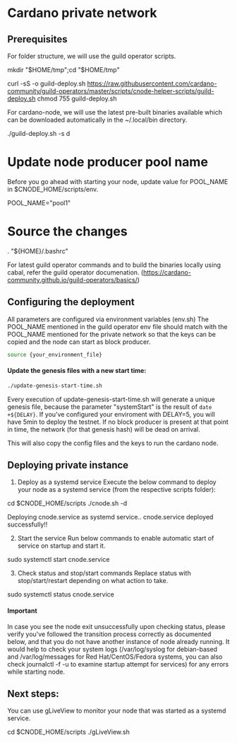 # Cardano private network

## Prerequisites

For folder structure, we will use the guild operator scripts.

mkdir "$HOME/tmp";cd "$HOME/tmp"

curl -sS -o guild-deploy.sh https://raw.githubusercontent.com/cardano-community/guild-operators/master/scripts/cnode-helper-scripts/guild-deploy.sh
chmod 755 guild-deploy.sh

For cardano-node, we will use the latest pre-built binaries available which can be downloaded automatically in the ~/.local/bin directory.

./guild-deploy.sh -s d

# Update node producer pool name 
Before you go ahead with starting your node, update value for POOL_NAME in $CNODE_HOME/scripts/env.

POOL_NAME="pool1"

# Source the changes

. "${HOME}/.bashrc"


For latest guild operator commands and to build the binaries locally using cabal, refer the guild operator documenation.
(https://cardano-community.github.io/guild-operators/basics/)

       
## Configuring the deployment

All parameters are configured via environment variables (env.sh)
The POOL_NAME mentioned in the guild operator env file should match with the POOL_NAME mentioned for the private network so that the keys can be copied and the node can start as block producer.


```bash
source {your_environment_file}
```

#### Update the genesis files with a new start time:

```bash
./update-genesis-start-time.sh
```

Every execution of update-genesis-start-time.sh will generate a unique genesis file, because the parameter "systemStart" is the result of `date +${DELAY}`. If you've configured your enviroment with DELAY=5, you will have 5min to deploy the testnet. If no block producer is present at that point in time, the network (for that genesis hash) will be dead on arrival. 

This will also copy the config files and the keys to run the cardano node.

## Deploying private instance

1. Deploy as a systemd service
Execute the below command to deploy your node as a systemd service (from the respective scripts folder):

cd $CNODE_HOME/scripts
./cnode.sh -d

Deploying cnode.service as systemd service..
cnode.service deployed successfully!!

2. Start the service
Run below commands to enable automatic start of service on startup and start it.

sudo systemctl start cnode.service

3. Check status and stop/start commands Replace status with stop/start/restart depending on what action to take.

sudo systemctl status cnode.service


#### Important

In case you see the node exit unsuccessfully upon checking status, please verify you've followed the transition process correctly as documented below, and that you do not have another instance of node already running. It would help to check your system logs (/var/log/syslog for debian-based and /var/log/messages for Red Hat/CentOS/Fedora systems, you can also check journalctl -f -u <service> to examine startup attempt for services) for any errors while starting node.


## Next steps:

You can use gLiveView to monitor your node that was started as a systemd service.


cd $CNODE_HOME/scripts
./gLiveView.sh